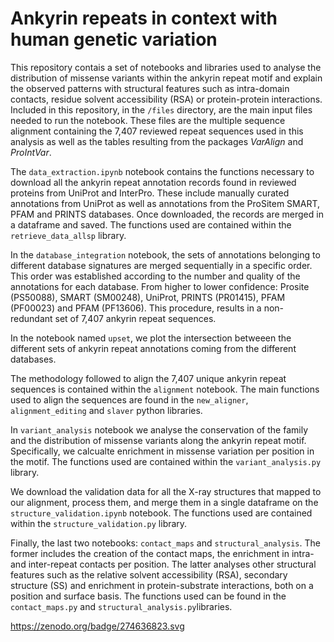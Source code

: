 # Ankyrin repeats in context with human genetic variation
This repository contais a set of notebooks and libraries used to analyse the distribution of missense variants within the ankyrin repeat motif and explain the observed patterns with structural features such as intra-domain contacts, residue solvent accessibility (RSA) or protein-protein interactions. Included in this repository, in the ``/files`` directory, are the main input files needed to run the notebook. These files are the multiple sequence alignment containing the 7,407 reviewed repeat sequences used in this analysis as well as the tables resulting from the packages _VarAlign_ and _ProIntVar_.

The ``data_extraction.ipynb`` notebook contains the functions necessary to download all the ankyrin repeat annotation records found in reviewed proteins from UniProt and InterPro. These include manually curated annotations from UniProt as well as annotations from the ProSitem SMART, PFAM and PRINTS databases. Once downloaded, the records are merged in a dataframe and saved. The functions used are contained within the ``retrieve_data_allsp`` library.

In the ``database_integration`` notebook, the sets of annotations belonging to different database signatures are merged sequentially in a specific order. This order was established according to the number and quality of the annotations for each database. From higher to lower confidence: Prosite (PS50088), SMART (SM00248), UniProt, PRINTS (PR01415), PFAM (PF00023) and PFAM (PF13606). This procedure, results in a non-redundant set of 7,407 ankyrin repeat sequences.

In the notebook named ``upset``, we plot the intersection betweeen the different sets of ankyrin repeat annotations coming from the different databases.

The methodology followed to align the 7,407 unique ankyrin repeat sequences is contained within the ``alignment`` notebook. The main functions used to align the sequences are found in the ``new_aligner``, ``alignment_editing`` and ``slaver`` python libraries.

In ``variant_analysis`` notebook we analyse the conservation of the family and the distribution of missense variants along the ankyrin repeat motif. Specifically, we calcualte enrichment in missense variation per position in the motif. The functions used are contained within the ``variant_analysis.py`` library.

We download the validation data for all the X-ray structures that mapped to our alignment, process them, and merge them in a single dataframe on the ``structure_validation.ipynb`` notebook. The functions used are contained within the ``structure_validation.py`` library.

Finally, the last two notebooks: ``contact_maps`` and ``structural_analysis``. The former includes the creation of the contact maps, the enrichment in intra- and inter-repeat contacts per position. The latter analyses other structural features such as the relative solvent accessibility (RSA), secondary structure (SS) and enrichment in protein-substrate interactions, both on a position and surface basis. The functions used can be found in the ``contact_maps.py`` and ``structural_analysis.py``libraries.

https://zenodo.org/badge/274636823.svg
